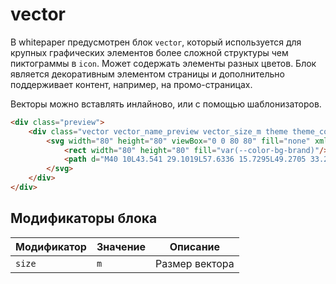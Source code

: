 # vector

В whitepaper предусмотрен блок `vector`, который используется для крупных графических элементов более сложной структуры чем пиктограммы в `icon`. Может содержать элементы разных цветов. Блок является декоративным элементом страницы и дополнительно поддерживает контент, например, на промо-страницах.

Векторы можно вставлять инлайново, или с помощью шаблонизаторов.

```html
<div class="preview">
    <div class="vector vector_name_preview vector_size_m theme theme_color_whitepaper-portal-inverse">
        <svg width="80" height="80" viewBox="0 0 80 80" fill="none" xmlns="http://www.w3.org/2000/svg">
            <rect width="80" height="80" fill="var(--color-bg-brand)"/>
            <path d="M40 10L43.541 29.1019L57.6336 15.7295L49.2705 33.2646L68.5317 30.7295L51.459 40L68.5317 49.2705L49.2705 46.7354L57.6336 64.2705L43.541 50.8981L40 70L36.459 50.8981L22.3664 64.2705L30.7295 46.7354L11.4683 49.2705L28.541 40L11.4683 30.7295L30.7295 33.2646L22.3664 15.7295L36.459 29.1019L40 10Z" fill="var(--color-bg-default)"/>
        </svg>
    </div>
</div>
```


## Модификаторы блока

Модификатор | Значение                            | Описание
------------|-------------------------------------| ---------------------------------
`size`      | `m`                                 | Размер вектора